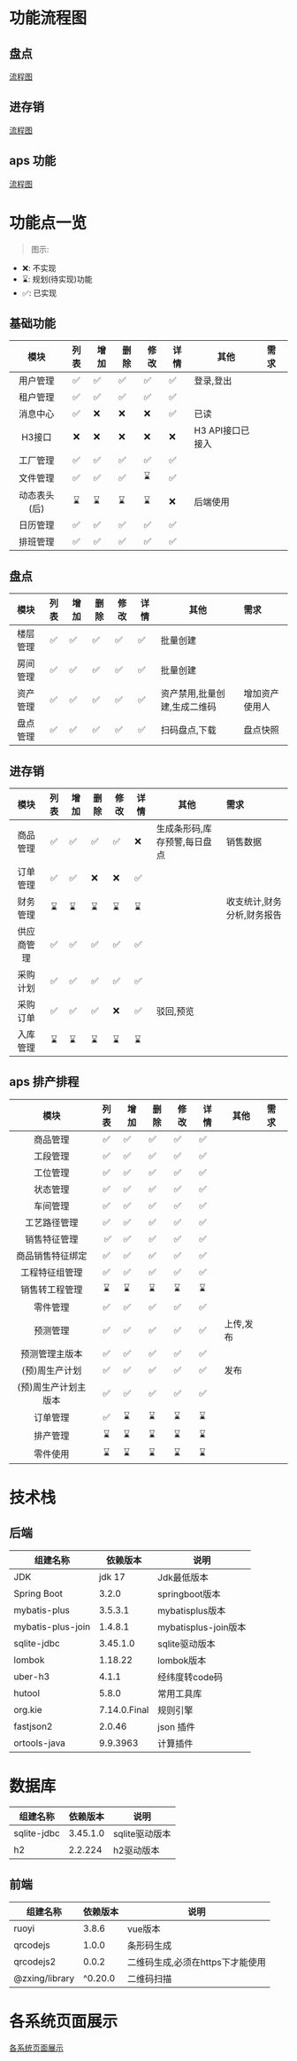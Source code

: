 # 功能流程图

## 盘点

[流程图](./doc/md/propertyCheck.md)

## 进存销

[流程图](./doc/md/jcx.md)

## aps 功能

[流程图](./doc/md/aps.md)

# 功能点一览

> 图示:

- ❌: 不实现
- ⌛️: 规划(待实现)功能
- ✅: 已实现

## 基础功能

|   模块    | 列表 | 增加 | 删除 | 修改 | 详情 | 其他          | 需求 |
|:-------:|:--:|----|----|----|----|-------------|:---|
|  用户管理   | ✅  | ✅  | ✅  | ✅  | ✅  | 登录,登出       |    |
|  租户管理   | ✅  | ✅  | ✅  | ✅  | ✅  |             |    |
|  消息中心   | ✅  | ❌  | ❌  | ❌  | ✅  | 已读          |    |
|  H3接口   | ❌  | ❌  | ❌  | ❌  | ❌  | H3 API接口已接入 |    |
|  工厂管理   | ✅  | ✅  | ✅  | ✅  | ✅  |             |    |
|  文件管理   | ✅  | ✅  | ✅  | ⌛️ | ✅  |             |    |
| 动态表头(后) | ⌛️ | ⌛️ | ⌛️ | ⌛️ | ❌  | 后端使用        |    |
|  日历管理   | ✅  | ✅️ | ✅️ | ✅  | ✅️ |             |    |
|  排班管理   | ✅️ | ✅️ | ✅️ | ✅️ | ✅️ |             |    |

## 盘点

|  模块  | 列表 | 增加 | 删除 | 修改 | 详情 | 其他              | 需求      |
|:----:|:--:|----|----|----|----|-----------------|:--------|
| 楼层管理 | ✅  | ✅  | ✅  | ✅  | ✅  | 批量创建            |         |
| 房间管理 | ✅  | ✅  | ✅  | ✅  | ✅  | 批量创建            |         |
| 资产管理 | ✅  | ✅  | ✅  | ✅  | ✅  | 资产禁用,批量创建,生成二维码 | 增加资产使用人 |
| 盘点管理 | ✅  | ✅  | ✅  | ✅  | ✅  | 扫码盘点,下载         | 盘点快照    |

## 进存销

|  模块   | 列表 | 增加 | 删除 | 修改 | 详情 | 其他              | 需求             |
|:-----:|:--:|----|----|----|----|-----------------|:---------------|
| 商品管理  | ✅  | ✅  | ✅  | ✅  | ❌  | 生成条形码,库存预警,每日盘点 | 销售数据           |
| 订单管理  | ✅  | ✅  | ❌  | ❌  | ✅  |                 |                |
| 财务管理  | ⌛️ | ⌛️ | ⌛️ | ⌛️ | ⌛️ |                 | 收支统计,财务分析,财务报告 |
| 供应商管理 | ✅  | ✅  | ✅  | ✅  | ✅  |                 |                |
| 采购计划  | ✅  | ✅  | ✅  | ✅  | ✅  |                 |                |
| 采购订单  | ✅  | ✅  | ✅  | ❌  | ✅️ | 驳回,预览           |                |
| 入库管理  | ⌛️ | ⌛️ | ⌛️ | ⌛️ | ⌛️ |                 |                |

## aps 排产排程

|     模块      | 列表  | 增加  | 删除  | 修改  | 详情  | 其他    | 需求 |
|:-----------:|:---:|-----|-----|-----|-----|-------|:---|
|    商品管理     |  ✅  | ✅   | ✅   | ✅   | ✅️  |       |    |
|    工段管理     |  ✅  | ✅   | ✅   | ✅   | ✅️  |       |    |
|    工位管理     |  ✅  | ✅   | ✅   | ✅   | ✅️  |       |    |
|    状态管理     |  ✅  | ✅   | ✅   | ✅   | ✅️  |       |    |
|    车间管理     |  ✅  | ✅   | ✅️  | ✅️  | ✅   |       |    |
|   工艺路径管理    | ✅️  | ✅️️ | ✅️️ | ✅️️ | ✅️️ |       |    |
|   销售特征管理    | ️ ✅ | ✅️  | ✅️  | ✅   | ✅️  |       |    |
|  商品销售特征绑定   | ✅️  | ✅️  | ✅️  | ✅️  | ✅️  |       |    |
|   工程特征组管理   |  ✅  | ✅️  | ✅️  | ✅️  | ✅️  |       |    |
|   销售转工程管理   | ⌛️  | ⌛️  | ⌛️  | ⌛️  | ⌛️  |       |    |
|    零件管理     | ✅️  | ✅️  | ✅️  | ✅️  | ✅️  |       |    |
|    预测管理     | ✅️  | ✅️  | ✅️  | ✅️  | ✅️  | 上传,发布 |    |
|   预测管理主版本   | ✅️  | ✅️️ | ✅️️ | ✅️️ | ✅️  |       |    |
|  (预)周生产计划   | ✅️  | ✅️️ | ✅️️ | ✅️️ | ✅️  | 发布    |    |
| (预)周生产计划主版本 | ✅️  | ✅️️ | ✅️️ | ✅️️ | ✅️  |       |    |
|    订单管理     | ✅️️ | ⌛️  | ⌛️  | ⌛️  | ⌛️  |       |    |
|    排产管理     | ⌛️  | ⌛️  | ⌛️  | ⌛️  | ⌛️  |       |    |
|    零件使用     | ⌛️  | ⌛️  | ⌛️  | ⌛️  | ⌛️  |       |    |

# 技术栈

## 后端

| 组建名称              | 依赖版本         | 说明                 |
|-------------------|--------------|--------------------|
| JDK               | jdk 17       | Jdk最低版本            |
| Spring Boot       | 3.2.0        | springboot版本       |
| mybatis-plus      | 3.5.3.1      | mybatisplus版本      |
| mybatis-plus-join | 1.4.8.1      | mybatisplus-join版本 |
| sqlite-jdbc       | 3.45.1.0     | sqlite驱动版本         |
| lombok            | 1.18.22      | lombok版本           |
| uber-h3           | 4.1.1        | 经纬度转code码          |
| hutool            | 5.8.0        | 常用工具库              |
| org.kie           | 7.14.0.Final | 规则引擎               |
| fastjson2         | 2.0.46       | json 插件            |
| ortools-java      | 9.9.3963     | 计算插件               |

# 数据库

| 组建名称        | 依赖版本     | 说明         |
|-------------|----------|------------|
| sqlite-jdbc | 3.45.1.0 | sqlite驱动版本 |
| h2          | 2.2.224  | h2驱动版本     |

## 前端

| 组建名称           | 依赖版本    | 说明                  |
|----------------|---------|---------------------|
| ruoyi          | 3.8.6   | vue版本               |
| qrcodejs       | 1.0.0   | 条形码生成               |
| qrcodejs2      | 0.0.2   | 二维码生成,必须在https下才能使用 |
| @zxing/library | ^0.20.0 | 二维码扫描               |

# 各系统页面展示

[各系统页面展示](./doc/md/page-show.md)
